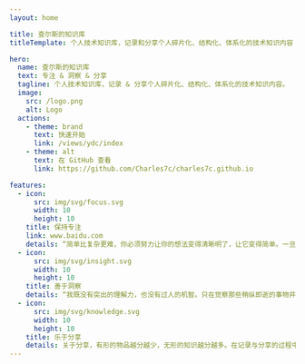 ```yaml
---
layout: home

title: 查尔斯的知识库
titleTemplate: 个人技术知识库，记录和分享个人碎片化、结构化、体系化的技术知识内容

hero:
  name: 查尔斯的知识库
  text: 专注 & 洞察 & 分享
  tagline: 个人技术知识库，记录 & 分享个人碎片化、结构化、体系化的技术知识内容。
  image:
    src: /logo.png
    alt: Logo
  actions:
    - theme: brand
      text: 快速开始
      link: /views/ydc/index
    - theme: alt
      text: 在 GitHub 查看
      link: https://github.com/Charles7c/charles7c.github.io

features:
  - icon:
      src: img/svg/focus.svg
      width: 10
      height: 10
    title: 保持专注
    link: www.baidu.com
    details: “简单比复杂更难，你必须努力让你的想法变得清晰明了，让它变得简单。一旦你做到了简单，你就能搬动大山。” -- 乔布斯
  - icon:
      src: img/svg/insight.svg
      width: 10
      height: 10
    title: 善于洞察
    details: “我既没有突出的理解力，也没有过人的机智。只在觉察那些稍纵即逝的事物并对其进行精细观察的能力上，我可能在普通人之上。” -- 达尔文
  - icon:
      src: img/svg/knowledge.svg
      width: 10
      height: 10
    title: 乐于分享
    details: 关于分享，有形的物品越分越少，无形的知识越分越多。在记录与分享的过程中, 梳理所学, 交流所得, 必有所获。
---
```


<style>
:root {
  --vp-home-hero-name-color: transparent;
  --vp-home-hero-name-background: -webkit-linear-gradient(120deg, #bd34fe, #41d1ff);
}
</style>
